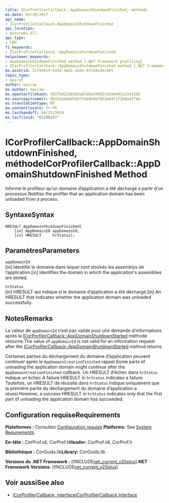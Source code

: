 ```yaml
---
title: ICorProfilerCallback::AppDomainShutdownFinished, méthode
ms.date: 03/30/2017
api_name:
- ICorProfilerCallback.AppDomainShutdownFinished
api_location:
- mscorwks.dll
api_type:
- COM
f1_keywords:
- ICorProfilerCallback::AppDomainShutdownFinished
helpviewer_keywords:
- AppDomainShutdownFinished method [.NET Framework profiling]
- ICorProfilerCallback::AppDomainShutdownFinished method [.NET Framework profiling]
ms.assetid: 52794819-0a59-4bb1-a265-0f158cd5cd65
topic_type:
- apiref
author: mairaw
ms.author: mairaw
ms.openlocfilehash: d927bd21903bda6fd8a34992145eb495a3342382
ms.sourcegitcommit: 9b552addadfb57fab0b9e7852ed4f1f1b8a42f8e
ms.translationtype: MT
ms.contentlocale: fr-FR
ms.lasthandoff: 04/23/2019
ms.locfileid: "61598257"
---
```

# <a name="icorprofilercallbackappdomainshutdownfinished-method"></a><span data-ttu-id="d041c-102">ICorProfilerCallback::AppDomainShutdownFinished, méthode</span><span class="sxs-lookup"><span data-stu-id="d041c-102">ICorProfilerCallback::AppDomainShutdownFinished Method</span></span>
<span data-ttu-id="d041c-103">Informe le profileur qu’un domaine d’application a été déchargé à partir d’un processus.</span><span class="sxs-lookup"><span data-stu-id="d041c-103">Notifies the profiler that an application domain has been unloaded from a process.</span></span>  
  
## <a name="syntax"></a><span data-ttu-id="d041c-104">Syntaxe</span><span class="sxs-lookup"><span data-stu-id="d041c-104">Syntax</span></span>  
  
```  
HRESULT AppDomainShutdownFinished(  
    [in] AppDomainID appDomainId,  
    [in] HRESULT     hrStatus);  
```  
  
## <a name="parameters"></a><span data-ttu-id="d041c-105">Paramètres</span><span class="sxs-lookup"><span data-stu-id="d041c-105">Parameters</span></span>  
 `appDomainId`  
 <span data-ttu-id="d041c-106">[in] Identifie le domaine dans lequel sont stockés les assemblys de l’application.</span><span class="sxs-lookup"><span data-stu-id="d041c-106">[in] Identifies the domain in which the application's assemblies are stored.</span></span>  
  
 `hrStatus`  
 <span data-ttu-id="d041c-107">[in] HRESULT qui indique si le domaine d’application a été déchargé.</span><span class="sxs-lookup"><span data-stu-id="d041c-107">[in] An HRESULT that indicates whether the application domain was unloaded successfully.</span></span>  
  
## <a name="remarks"></a><span data-ttu-id="d041c-108">Notes</span><span class="sxs-lookup"><span data-stu-id="d041c-108">Remarks</span></span>  
 <span data-ttu-id="d041c-109">La valeur de `appDomainId` n’est pas valide pour une demande d’informations après la [ICorProfilerCallback::AppDomainShutdownStarted](../../../../docs/framework/unmanaged-api/profiling/icorprofilercallback-appdomainshutdownstarted-method.md) méthode retourne.</span><span class="sxs-lookup"><span data-stu-id="d041c-109">The value of `appDomainId` is not valid for an information request after the [ICorProfilerCallback::AppDomainShutdownStarted](../../../../docs/framework/unmanaged-api/profiling/icorprofilercallback-appdomainshutdownstarted-method.md) method returns.</span></span>  
  
 <span data-ttu-id="d041c-110">Certaines parties du déchargement du domaine d’application peuvent continuer après le `AppDomainCreationFinished` rappel.</span><span class="sxs-lookup"><span data-stu-id="d041c-110">Some parts of unloading the application domain might continue after the `AppDomainCreationFinished` callback.</span></span> <span data-ttu-id="d041c-111">Un HRESULT d’échec dans `hrStatus` indique un échec.</span><span class="sxs-lookup"><span data-stu-id="d041c-111">A failure HRESULT in `hrStatus` indicates a failure.</span></span> <span data-ttu-id="d041c-112">Toutefois, un HRESULT de réussite dans `hrStatus` indique uniquement que la première partie du déchargement du domaine d’application a réussi.</span><span class="sxs-lookup"><span data-stu-id="d041c-112">However, a success HRESULT in `hrStatus` indicates only that the first part of unloading the application domain has succeeded.</span></span>  
  
## <a name="requirements"></a><span data-ttu-id="d041c-113">Configuration requise</span><span class="sxs-lookup"><span data-stu-id="d041c-113">Requirements</span></span>  
 <span data-ttu-id="d041c-114">**Plateformes :** Consultez [Configuration requise](../../../../docs/framework/get-started/system-requirements.md).</span><span class="sxs-lookup"><span data-stu-id="d041c-114">**Platforms:** See [System Requirements](../../../../docs/framework/get-started/system-requirements.md).</span></span>  
  
 <span data-ttu-id="d041c-115">**En-tête :** CorProf.idl, CorProf.h</span><span class="sxs-lookup"><span data-stu-id="d041c-115">**Header:** CorProf.idl, CorProf.h</span></span>  
  
 <span data-ttu-id="d041c-116">**Bibliothèque :** CorGuids.lib</span><span class="sxs-lookup"><span data-stu-id="d041c-116">**Library:** CorGuids.lib</span></span>  
  
 <span data-ttu-id="d041c-117">**Versions du .NET Framework :** [!INCLUDE[net_current_v20plus](../../../../includes/net-current-v20plus-md.md)]</span><span class="sxs-lookup"><span data-stu-id="d041c-117">**.NET Framework Versions:** [!INCLUDE[net_current_v20plus](../../../../includes/net-current-v20plus-md.md)]</span></span>  
  
## <a name="see-also"></a><span data-ttu-id="d041c-118">Voir aussi</span><span class="sxs-lookup"><span data-stu-id="d041c-118">See also</span></span>

- [<span data-ttu-id="d041c-119">ICorProfilerCallback, interface</span><span class="sxs-lookup"><span data-stu-id="d041c-119">ICorProfilerCallback Interface</span></span>](../../../../docs/framework/unmanaged-api/profiling/icorprofilercallback-interface.md)
